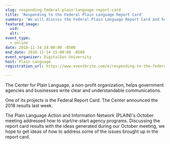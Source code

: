 ```yaml
---
slug: responding-federal-plain-language-report-card
title: 'Responding to the Federal Plain Language Report Card'
summary: 'We will discuss the Federal Plain Language Report Card and how to address the issues the report card brings up&#46;'
featured_image: 
  uid: 
  alt: ''
event_type: 
  - online
date: 2018-11-14 14:00:00 -0500
end_date: 2018-11-14 15:00:00 -0500
event_organizer: DigitalGov University
host: Plain Language
registration_url: https://www.eventbrite.com/e/responding-to-the-federal-plain-language-report-card-registration-51527002652

---
```


The Center for Plain Language, a non-profit organization, helps government agencies and businesses write clear and understandable communications.

One of its projects is the Federal Report Card. The Center announced the 2018 results last week.

The Plain Language Action and Information Network (PLAIN)'s October meeting addressed how to start/re-start agency programs. Discussing the report card results with the ideas generated during our October meeting, we hope to get ideas of how to address some of the issues brought up in the report card.

